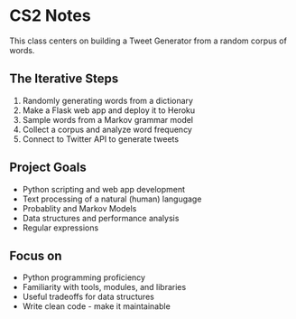 # CS2 Notes
This class centers on building a Tweet Generator from a random corpus
of words.

## The Iterative Steps
1. Randomly generating words from a dictionary
2. Make a Flask web app and deploy it to Heroku
3. Sample words from a Markov grammar model
4. Collect a corpus and analyze word frequency
5. Connect to Twitter API to generate tweets

## Project Goals
- Python scripting and web app development
- Text processing of a natural (human) langugage
- Probablity and Markov Models
- Data structures and performance analysis
- Regular expressions

## Focus on
- Python programming proficiency
- Familiarity with tools, modules, and libraries
- Useful tradeoffs for data structures
- Write clean code - make it maintainable 

